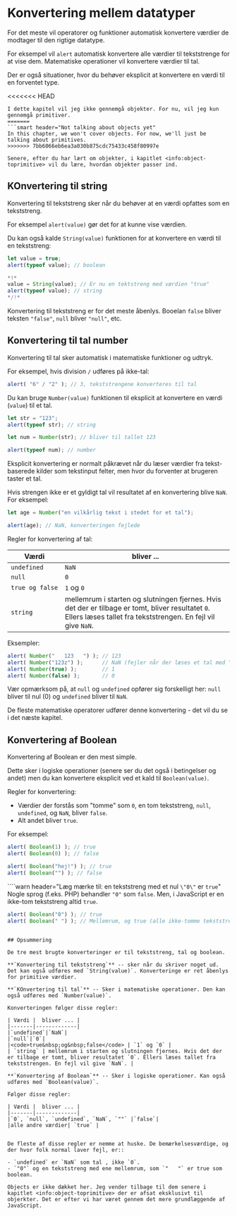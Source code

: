 # Konvertering mellem datatyper

For det meste vil operatorer og funktioner automatisk konvertere værdier de modtager til den rigtige datatype.

For eksempel vil `alert` automatisk konvertere alle værdier til tekststrenge for at vise dem. Matematiske operationer vil konvertere værdier til tal.

Der er også situationer, hvor du behøver eksplicit at konvertere en værdi til en forventet type.

<<<<<<< HEAD
```smart header="Ikke et ord om objekter ... endnu"
I dette kapitel vil jeg ikke gennemgå objekter. For nu, vil jeg kun gennemgå primitiver.
=======
```smart header="Not talking about objects yet"
In this chapter, we won't cover objects. For now, we'll just be talking about primitives.
>>>>>>> 7bb6066eb6ea3a030b875cdc75433c458f80997e

Senere, efter du har lært om objekter, i kapitlet <info:object-toprimitive> vil du lære, hvordan objekter passer ind.
```

## KOnvertering til string

Konvertering til tekststreng sker når du behøver at en værdi opfattes som en tekststreng.

For eksempel `alert(value)` gør det for at kunne vise værdien.

Du kan også kalde `String(value)` funktionen for at konvertere en værdi til en tekststreng:

```js run
let value = true;
alert(typeof value); // boolean

*!*
value = String(value); // Er nu en tektstreng med værdien "true"
alert(typeof value); // string
*/!*
```

Konvertering til tekststreng er for det meste åbenlys. Booelan `false` bliver teksten `"false"`, `null` bliver `"null"`, etc.

## Konvertering til tal number

Konvertering til tal sker automatisk i matematiske funktioner og udtryk.

For eksempel, hvis division `/` udføres på ikke-tal:

```js run
alert( "6" / "2" ); // 3, tekststrengene konverteres til tal
```

Du kan bruge `Number(value)` funktionen til eksplicit at konvertere en værdi (`value`) til et tal.

```js run
let str = "123";
alert(typeof str); // string

let num = Number(str); // bliver til tallet 123

alert(typeof num); // number
```

Eksplicit konvertering er normalt påkrævet når du læser værdier fra tekst-baserede kilder som tekstinput felter, men hvor du forventer at brugeren taster et tal.

Hvis strengen ikke er et gyldigt tal vil resultatet af en konvertering blive `NaN`. For eksempel:

```js run
let age = Number("en vilkårlig tekst i stedet for et tal");

alert(age); // NaN, konverteringen fejlede
```

Regler for konvertering af tal:

| Værdi |  bliver ... |
|-------|-------------|
|`undefined`|`NaN`|
|`null`|`0`|
|<code>true&nbsp;og&nbsp;false</code> | `1` og `0` |
| `string` | mellemrum i starten og slutningen fjernes. Hvis det der er tilbage er tomt, bliver resultatet `0`. Ellers læses tallet fra tekststrengen. En fejl vil give `NaN`. |

Eksempler:

```js run
alert( Number("   123   ") ); // 123
alert( Number("123z") );      // NaN (fejler når der læses et tal med "z" i)
alert( Number(true) );        // 1
alert( Number(false) );       // 0
```

Vær opmærksom på, at `null` og `undefined` opfører sig forskelligt her: `null` bliver til nul (0) og `undefined` bliver til `NaN`.

De fleste matematiske operatorer udfører denne konvertering - det vil du se i det næste kapitel.

## Konvertering af Boolean

Konvertering af Boolean er den mest simple.

Dette sker i logiske operationer (senere ser du det også i betingelser og andet) men du kan konvertere eksplicit ved et kald til `Boolean(value)`.

Regler for konvertering:

- Værdier der forstås som "tomme" som `0`, en tom tekststreng, `null`, `undefined`, og `NaN`, bliver `false`.
- Alt andet bliver `true`.

For eksempel:

```js run
alert( Boolean(1) ); // true
alert( Boolean(0) ); // false

alert( Boolean("hej!") ); // true
alert( Boolean("") ); // false
```

````warn header="Læg mærke til: en tekststreng med et nul `\"0\"` er `true`"
Nogle sprog (f.eks. PHP) behandler `"0"` som `false`. Men, i JavaScript er en ikke-tom tekststreng altid `true`.

```js run
alert( Boolean("0") ); // true
alert( Boolean(" ") ); // Mellemrum, og true (alle ikke-tomme tekststrenge er true)
```
````

## Opsummering

De tre mest brugte konverteringer er til tekststreng, tal og boolean.

**`Konvertering til tekststreng`** -- sker når du skriver noget ud. Det kan også udføres med `String(value)`. Konverteringe er ret åbenlys for primitive værdier.

**`KOnvertering til tal`** -- Sker i matematiske operationer. Den kan også udføres med `Number(value)`.

Konverteringen følger disse regler:

| Værdi |  bliver ... |
|-------|-------------|
|`undefined`|`NaN`|
|`null`|`0`|
|<code>true&nbsp;og&nbsp;false</code> | `1` og `0` |
| `string` | mellemrum i starten og slutningen fjernes. Hvis det der er tilbage er tomt, bliver resultatet `0`. Ellers læses tallet fra tekststrengen. En fejl vil give `NaN`. |

**`Konvertering af Boolean`** -- Sker i logiske operationer. Kan også udføres med `Boolean(value)`.

Følger disse regler:

| Værdi |  bliver ... |
|-------|-------------|
|`0`, `null`, `undefined`, `NaN`, `""` |`false`|
|alle andre værdier| `true` |


De fleste af disse regler er nemme at huske. De bemærkelsesværdige, og der hvor folk normal laver fejl, er::

- `undefined` er `NaN` som tal , ikke `0`.
- `"0"` og en tekststreng med ene mellemrum, som `"   "` er true som boolean.

Objects er ikke dækket her. Jeg vender tilbage til dem senere i kapitlet <info:object-toprimitive> der er afsat eksklusivt til objerkter. Det er efter vi har været gennem det mere grundlæggende af JavaScript.
